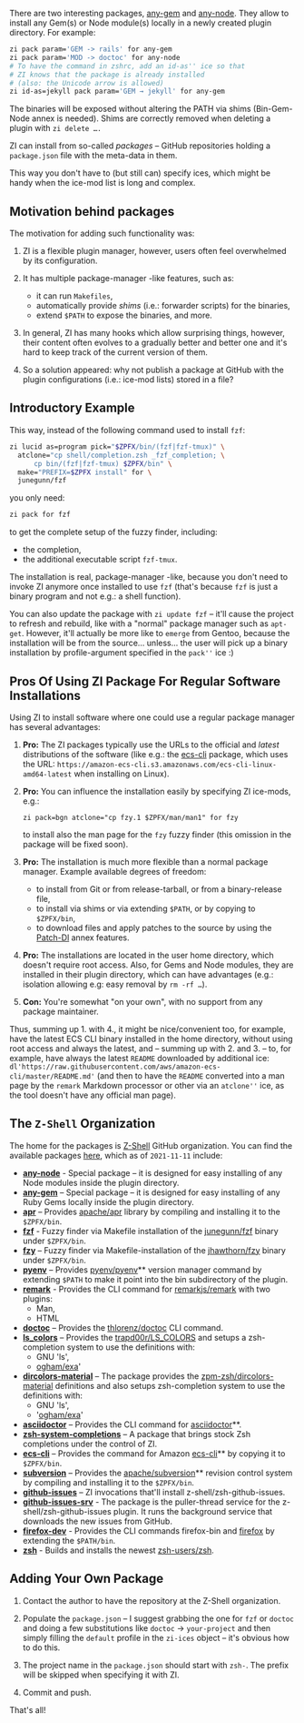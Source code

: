 There are two interesting packages, [any-gem](https://github.com/z-shell/any-gem) and [any-node](https://github.com/z-shell/any-node).
They allow to install any Gem(s) or Node module(s) locally in a newly created plugin directory. For example:

```zsh
zi pack param='GEM -> rails' for any-gem
zi pack param='MOD -> doctoc' for any-node
# To have the command in zshrc, add an id-as'' ice so that
# ZI knows that the package is already installed
# (also: the Unicode arrow is allowed)
zi id-as=jekyll pack param='GEM → jekyll' for any-gem
```

The binaries will be exposed without altering the PATH via shims (Bin-Gem-Node annex is needed). Shims are correctly removed when deleting a plugin with `zi delete ….`

ZI can install from so-called _packages_ – GitHub repositories holding
a `package.json` file with the meta-data in them.

This way you don't have to (but still can) specify ices, which might be handy
when the ice-mod list is long and complex.

## Motivation behind packages

The motivation for adding such functionality was:

1. ZI is a flexible plugin manager, however, users often feel overwhelmed by
   its configuration.

2. It has multiple package-manager -like features, such as:

   - it can run `Makefiles`,
   - automatically provide _shims_ (i.e.: forwarder scripts) for the binaries,
   - extend `$PATH` to expose the binaries, and more.

3. In general, ZI has many hooks which allow surprising things, however, their
   content often evolves to a gradually better and better one and it's hard to
   keep track of the current version of them.

4. So a solution appeared: why not publish a package at GitHub with the plugin
   configurations (i.e.: ice-mod lists) stored in a file?

## Introductory Example

This way, instead of the following command used to install `fzf`:

```zsh
zi lucid as=program pick="$ZPFX/bin/(fzf|fzf-tmux)" \
  atclone="cp shell/completion.zsh _fzf_completion; \
      cp bin/(fzf|fzf-tmux) $ZPFX/bin" \
  make="PREFIX=$ZPFX install" for \
  junegunn/fzf
```

you only need:

```zsh
zi pack for fzf
```

to get the complete setup of the fuzzy finder, including:

- the completion,
- the additional executable script `fzf-tmux`.

The installation is real, package-manager -like, because you don't need to
invoke ZI anymore once installed to use `fzf` (that's because `fzf` is just
a binary program and not e.g.: a shell function).

You can also update the package with `zi update fzf` – it'll cause the
project to refresh and rebuild, like with a "normal" package manager such as
`apt-get`. However, it'll actually be more like to `emerge` from Gentoo, because
the installation will be from the source… unless… the user will pick up a binary
installation by profile-argument specified in the `pack''` ice :)

## Pros Of Using ZI Package For Regular Software Installations

Using ZI to install software where one could use a regular package manager
has several advantages:

1. **Pro:** The ZI packages typically use the URLs to the official and
   _latest_ distributions of the software (like e.g.: the
   [ecs-cli](https://github.com/z-shell/ecs-cli) package, which uses the
   URL: `https://amazon-ecs-cli.s3.amazonaws.com/ecs-cli-linux-amd64-latest`
   when installing on Linux).

2. **Pro:** You can influence the installation easily by specifying ZI
   ice-mods, e.g.:

   ```
   zi pack=bgn atclone="cp fzy.1 $ZPFX/man/man1" for fzy
   ```

   to install also the man page for the `fzy` fuzzy finder (this omission in
   the package will be fixed soon).

3. **Pro:** The installation is much more flexible than a normal package
   manager. Example available degrees of freedom:

   - to install from Git or from release-tarball, or from a binary-release file,
   - to install via shims or via extending `$PATH`, or by copying to
     `$ZPFX/bin`,
   - to download files and apply patches to the source by using the
     [Patch-Dl](../z-a-patch-dl/) annex features.

4. **Pro:** The installations are located in the user home directory, which
   doesn't require root access. Also, for Gems and Node modules, they are
   installed in their plugin directory, which can have advantages (e.g.:
   isolation allowing e.g: easy removal by `rm -rf …`).

5. **Con:** You're somewhat "on your own", with no support from any package
   maintainer.

Thus, summing up 1. with 4., it might be nice/convenient too, for example, have
the latest ECS CLI binary installed in the home directory, without using root
access and always the latest, and – summing up with 2. and 3. – to, for example,
have always the latest `README` downloaded by additional ice:
`dl'https://raw.githubusercontent.com/aws/amazon-ecs-cli/master/README.md'` (and
then to have the `README` converted into a man page by the `remark` Markdown
processor or other via an `atclone''` ice, as the tool doesn't have any official
man page).

## The `Z-Shell` Organization

The home for the packages is [Z-Shell](https://github.com/z-shell)
GitHub organization. You can find the available packages [here](https://github.com/search?q=topic%3Az-packages+org%3Az-shell&type=Repositories), which as of
`2021-11-11` include:

- **[any-node](https://github.com/z-shell/any-node)** - Special package – it is designed for easy installing of any Node modules inside the plugin directory.
- **[any-gem](https://github.com/z-shell/any-gem)** – Special package – it is designed for easy installing of any Ruby Gems locally inside the plugin directory.
- **[apr](https://github.com/z-shell/apr)** – Provides [apache/apr](https://github.com/apache/apr) library by compiling and installing it to the `$ZPFX/bin`.
- **[fzf](https://github.com/z-shell/fzf)** - Fuzzy finder via Makefile installation of the [junegunn/fzf](https://github.com/junegunn/fzf) binary under `$ZPFX/bin`.
- **[fzy](https://github.com/z-shell/fzy)** – Fuzzy finder via Makefile-installation of the [jhawthorn/fzy](https://github.com/jhawthorn/fzy) binary under `$ZPFX/bin`.
- **[pyenv](https://github.com/z-shell/pyenv)** – Provides [pyenv/pyenv](https://github.com/pyenv/pyenv)\*\* version manager command by extending `$PATH` to make it point into the bin subdirectory of the plugin.
- **[remark](https://github.com/z-shell/remark)** - Provides the CLI command for [remarkjs/remark](https://github.com/remarkjs/remark) with two plugins:
  - Man,
  - HTML
- **[doctoc](https://github.com/z-shell/doctoc)** – Provides the [thlorenz/doctoc](https://github.com/thlorenz/doctoc) CLI command.
- **[ls_colors](https://github.com/z-shell/ls_colors)** – Provides the [trapd00r/LS_COLORS](https://github.com/trapd00r/LS_COLORS) and setups a zsh-completion system to use the definitions with:
  - GNU 'ls',
  - [ogham/exa](https://github.com/ogham/exa)'
- **[dircolors-material](https://github.com/z-shell/dircolors-material)** – The package provides the [zpm-zsh/dircolors-material](https://github.com/zpm-zsh/dircolors-material) definitions and also setups zsh-completion system to use the definitions with:
  - GNU 'ls',
  - '[ogham/exa](https://github.com/ogham/exa)'
- **[asciidoctor](https://github.com/z-shell/asciidoctor)** – Provides the CLI command for [asciidoctor](https://github.com/asciidoctor/asciidoctor)\*\*.
- **[zsh-system-completions](https://github.com/z-shell/zsh-system-completions)** – A package that brings stock Zsh completions under the control of ZI.
- **[ecs-cli](https://github.com/z-shell/ecs-cli)** – Provides the command for Amazon [ecs-cli](https://github.com/aws/amazon-ecs-cli)\*\* by copying it to `$ZPFX/bin`.
- **[subversion](https://github.com/z-shell/subversion)** – Provides the [apache/subversion](https://github.com/apache/subversion)\*\* revision control system by compiling and installing it to the `$ZPFX/bin`.
- **[github-issues](https://github.com/z-shell/github-issues)** – ZI invocations that'll install z-shell/zsh-github-issues.
- **[github-issues-srv](https://github.com/z-shell/github-issues-srv)** - The package is the puller-thread service for the z-shell/zsh-github-issues plugin. It runs the background service that downloads the new issues from GitHub.
- **[firefox-dev](https://github.com/z-shell/firefox-dev)** - Provides the CLI commands firefox-bin and [firefox](https://www.mozilla.org/en-GB/firefox/developer) by extending the `$PATH/bin`.
- **[zsh](https://github.com/z-shell/zsh)** - Builds and installs the newest [zsh-users/zsh](https://github.com/zsh-users/zsh).

## Adding Your Own Package

1. Contact the author to have the repository at the Z-Shell organization.

2. Populate the `package.json` – I suggest grabbing the one for `fzf` or
   `doctoc` and doing a few substitutions like `doctoc` → `your-project` and
   then simply filling the `default` profile in the `zi-ices` object – it's
   obvious how to do this.

3. The project name in the `package.json` should start with `zsh-`. The prefix
   will be skipped when specifying it with ZI.

4. Commit and push.

That's all!
